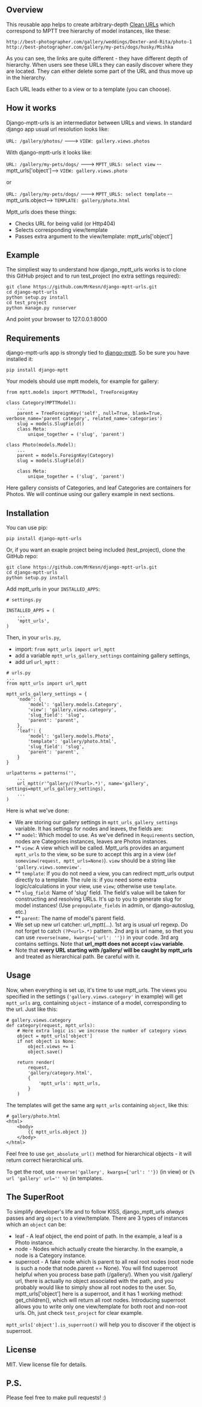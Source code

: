 Overview
--------

This reusable app helps to create arbitrary-depth [Clean URLs](http://en.wikipedia.org/wiki/Clean_URL) which correspond to MPTT tree hierarchy of model instances, like these:

`http://best-photographer.com/gallery/weddings/Dexter-and-Rita/photo-1`
`http://best-photographer.com/gallery/my-pets/dogs/husky/Mishka`

As you can see, the links are quite different - they have different depth of hierarchy. When users see these URLs they can easily discover where they are located. They can either delete some part of the URL and thus move up in the hierarchy.

Each URL leads either to a view or to a template (you can choose).

How it works
------------

Django-mptt-urls is an intermediator between URLs and views.
In standard django app usual url resolution looks like:

`URL: /gallery/photos/` ---> `VIEW: gallery.views.photos`

With django-mptt-urls it looks like:

`URL: /gallery/my-pets/dogs/` ---> `MPTT_URLS: select view` --mptt_urls['object']--> `VIEW: gallery.views.photo`

or

`URL: /gallery/my-pets/dogs/` ---> `MPTT_URLS: select template` --mptt_urls.object--> `TEMPLATE: gallery/photo.html`

Mptt_urls does these things:
* Checks URL for being valid (or Http404)
* Selects corresponding view/template
* Passes extra argument to the view/template: mptt_urls['object']


Example
-------

The simpliest way to understand how django_mptt_urls works is to clone this GitHub project and to run test_project (no extra settings required):
```
git clone https://github.com/MrKesn/django-mptt-urls.git
cd django-mptt-urls
python setup.py install
cd test_project
python manage.py runserver
```

And point your browser to 127.0.0.1:8000

Requirements
------------

django-mptt-urls app is strongly tied to [django-mptt](https://github.com/django-mptt/django-mptt). So be sure you have installed it:

`pip install django-mptt`

Your models should use mptt models, for example for gallery:

```
from mptt.models import MPTTModel, TreeForeignKey

class Category(MPTTModel):
    ...
    parent = TreeForeignKey('self', null=True, blank=True, verbose_name='parent category', related_name='categories')
    slug = models.SlugField()
    class Meta:
        unique_together = ('slug', 'parent')

class Photo(models.Model):
    ...
    parent = models.ForeignKey(Category)
    slug = models.SlugField()

    class Meta:
        unique_together = ('slug', 'parent')
```

Here gallery consists of Categories, and leaf Categories are containers for Photos. We will continue using our gallery example in next sections.


Installation
------------

You can use pip:
```
pip install django-mptt-urls
```

Or, if you want an exaple project being included (test_project), clone the GitHub repo:
```
git clone https://github.com/MrKesn/django-mptt-urls.git
cd django-mptt-urls
python setup.py install
```

Add mptt_urls in your `INSTALLED_APPS`:

```
# settings.py

INSTALLED_APPS = (
    ...
    'mptt_urls',
)
```

Then, in your `urls.py`, 
* import: `from mptt_urls import url_mptt`
* add a variable `mptt_urls_gallery_settings` containing gallery settings,
* add url `url_mptt` :

```
# urls.py
...
from mptt_urls import url_mptt

mptt_urls_gallery_settings = {
    'node': {
        'model': 'gallery.models.Category',
        'view': 'gallery.views.category',
        'slug_field': 'slug',
        'parent': 'parent',
    },
    'leaf': {
        'model': 'gallery.models.Photo',
        'template': 'gallery/photo.html',
        'slug_field': 'slug',
        'parent': 'parent',
    }
}

urlpatterns = patterns('',
    ...
    url_mptt(r'^gallery/(?P<url>.*)', name='gallery', settings=mptt_urls_gallery_settings),
    ...
)
```

Here is what we've done:
* We are storing our gallery settings in `mptt_urls_gallery_settings` variable. It has settings for nodes and leaves, the fields are:
* ** `model`: Which model to use. As we've defined in `Requirements` section, nodes are Categories instances, leaves are Photos instances.
* ** `view`: A view which will be called. Mptt_urls provides an argument `mptt_urls` to the view, so be sure to accept this arg in a view (`def someview(request, mptt_urls=None)`). `view` should be a string like `'gallery.views.someview'`.
* ** `template`: If you do not need a view, you can redirect mptt_urls output directly to a template. The rule is: if you need some extra logic/calculations in your view, use `view`; otherwise use `template`.
* ** `slug_field`: Name of 'slug' field. The field's value will be taken for constructing and resolving URLs. It's up to you to generate slug for model instances! (Use `prepopulate_fields` in admin, or django-autoslug, etc.)
* ** `parent`: The name of model's parent field.
* We set up new url catcher: url_mptt(...). 1st arg is usual url regexp. Do not forget to catch `(?P<url>.*)` pattern. 2nd arg is url name, so thet you can use `reverse(name, kwargs={'url': ''})` in your code. 3rd arg contains settings. Note that **url_mptt does not accept `view` variable**.
* Note that **every URL starting with /gallery/ will be caught by mptt_urls** and treated as hierarchical path. Be careful with it.

Usage
-----

Now, when everything is set up, it's time to use mptt_urls.
The views you specified in the settings (`'gallery.views.category'` in example) will get `mptt_urls` arg, containing `object` - instance of a model, corresponding to the url. Just like this:
```
# gallery.views.category
def category(request, mptt_urls):
    # Here extra logic is: we increase the number of category views
    object = mptt_urls['object']
    if not object is None:
        object.views += 1
        object.save()

    return render(
        request,
        'gallery/category.html',
        {
            'mptt_urls': mptt_urls,
        }
    )
```

The templates will get the same arg `mptt_urls` containing `object`, like this:
```
# gallery/photo.html
<html>
    <body>
        {{ mptt_urls.object }}
    </body>
</html>
```

Feel free to use `get_absolute_url()` method for hierarchical objects - it will return correct hierarchical urls.

To get the root, use `reverse('gallery', kwargs={'url': ''})` (in view) or `{% url 'gallery' url='' %}` (in templates.

The SuperRoot
-------------

To simplify developer's life and to follow KISS, django_mptt_urls *always* passes and arg `object` to a view/template. There are 3 types of instances which an `object` can be:
* leaf - A leaf object, the end point of path. In the example, a leaf is a Photo instance.
* node - Nodes which actually create the hierarchy. In the example, a node is a Category instance.
* superroot - A fake node which is parent to all real root nodes (root node is such a node that node.parent == None). You will find superroot helpful when you process base path (/gallery/). When you visit /gallery/ url, there is actually no object associated with the path, and you probably would like to simply show all root nodes to the user. So, mptt_urls['object'] here is a superroot, and it has 1 working method: get_children(), which will return all root nodes. Introducing superroot allows you to write only one view/template for both root and non-root urls. Oh, just check `test_project` for clear example.

`mptt_urls['object'].is_superroot()` will help you to discover if the object is superroot.

License
-------
MIT.
View license file for details.

P.S.
----
Please feel free to make pull requests! :)

